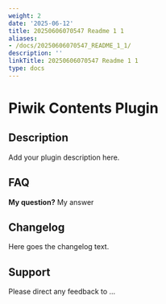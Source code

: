 ```yaml
---
weight: 2
date: '2025-06-12'
title: 20250606070547 Readme 1 1
aliases:
- /docs/20250606070547_README_1_1/
description: ''
linkTitle: 20250606070547 Readme 1 1
type: docs
---
```


# Piwik Contents Plugin

## Description

Add your plugin description here.

## FAQ

__My question?__
My answer

## Changelog

Here goes the changelog text.

## Support

Please direct any feedback to ...